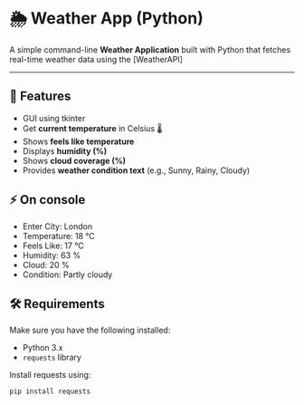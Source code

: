 # 🌦️ Weather App (Python)

A simple command-line **Weather Application** built with Python that fetches real-time weather data using the [WeatherAPI]

---

## 🚀 Features
- GUI using tkinter
- Get **current temperature** in Celsius 🌡️
- Shows **feels like temperature**
- Displays **humidity (%)**
- Shows **cloud coverage (%)**
- Provides **weather condition text** (e.g., Sunny, Rainy, Cloudy)

## ⚡ On console

- Enter City: London
- Temperature:  18 °C
- Feels Like:  17 °C
- Humidity:  63 %
- Cloud:  20 %
- Condition:  Partly cloudy


## 🛠️ Requirements
Make sure you have the following installed:

- Python 3.x
- `requests` library

Install requests using:
```bash
pip install requests


